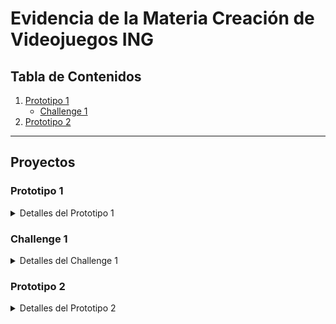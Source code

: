 # Evidencia de la Materia Creación de Videojuegos ING

## Tabla de Contenidos

1. [Prototipo 1](#prototipo-1)
   - [Challenge 1](#challenge-1)
2. [Prototipo 2](#prototipo-2)
---

## Proyectos

### Prototipo 1
<details>
<summary>Detalles del Prototipo 1</summary>

- **Título:** Prototipo 1 - Juego de carro 3D
- **Repositorio:** [Enlace al Proyecto 1](https://github.com/CreaciondevideojuegosJAGR/prototype1.git)
- ```bash
  git clone https://github.com/CreaciondevideojuegosJAGR/prototype1.git

</details>

### Challenge 1
<details>
<summary>Detalles del Challenge 1</summary>

- **Título:** Challenge 1 - Juego de avion 3D
- **Repositorio:** [Enlace al Challenge 1](https://github.com/CreaciondevideojuegosJAGR/challenge1.git)
- ```bash
  git clone https://github.com/CreaciondevideojuegosJAGR/challenge1.git
- **PDF:**
  - [Capturas del Challenge 1](./screenshots/challenge1_screenshots.pdf)

</details>


### Prototipo 2
<details>
<summary>Detalles del Prototipo 2</summary>

- **Título:** Prototipo 2 - Juego de de granja 3D
- **Repositorio:** [Enlace al Proyecto 2](https://github.com/CreaciondevideojuegosJAGR/prototype2.git)
- ```bash
  git clone https://github.com/CreaciondevideojuegosJAGR/prototype2.git
- **PDF:**
  - [Capturas del Prototipo 2](./screenshots/prototipo2_screenshots.pdf)

</details>
